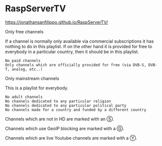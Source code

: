 # RaspServerTV
https://jonathansanfilippo.github.io/RaspServerTV/



Only free channels

If a channel is normally only available via commercial subscriptions it has nothing to do in this playlist. If on the other hand it is provided for free to everybody in a particular country, then it should be in this playlist.

    No paid channels
    Only channels which are officially provided for free (via DVB-S, DVB-T, analog, etc..)

Only mainstream channels

This is a playlist for everybody.

    No adult channels
    No channels dedicated to any particular religion
    No channels dedicated to any particular political party
    No channels made for a country and funded by a different country

Channels which are not in HD are marked with an Ⓢ.

Channels which use GeoIP blocking are marked with a Ⓖ.

Channels which are live Youtube channels are marked with a Ⓨ.

